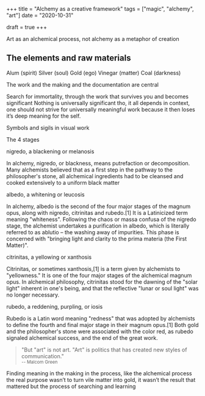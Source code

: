 +++
title = "Alchemy as a creative framework"
tags = ["magic", "alchemy", "art"]
date = "2020-10-31"

draft = true
+++

Art as an alchemical process, not alchemy as a metaphor of creation

## The elements and raw materials

Alum (spirit)
Silver (soul)
Gold (ego)
Vinegar (matter)
Coal (darkness)


The work and the making and the documentation are central

Search for immortality, through the work that survives you and becomes significant
Nothing is universally significant tho, it all depends in context, one should not strive for universally meaningful work because it then loses it’s deep meaning for the self.

Symbols and sigils in visual work


The 4 stages

nigredo, a blackening or melanosis

In alchemy, nigredo, or blackness, means putrefaction or decomposition. Many alchemists believed that as a first step in the pathway to the philosopher's stone, all alchemical ingredients had to be cleansed and cooked extensively to a uniform black matter

albedo, a whitening or leucosis

In alchemy, albedo is the second of the four major stages of the magnum opus, along with nigredo, citrinitas and rubedo.[1] It is a Latinicized term meaning "whiteness". Following the chaos or massa confusa of the nigredo stage, the alchemist undertakes a purification in albedo, which is literally referred to as ablutio – the washing away of impurities. This phase is concerned with "bringing light and clarity to the prima materia (the First Matter)".

citrinitas, a yellowing or xanthosis

Citrinitas, or sometimes xanthosis,[1] is a term given by alchemists to "yellowness." It is one of the four major stages of the alchemical magnum opus. In alchemical philosophy, citrinitas stood for the dawning of the "solar light" inherent in one's being, and that the reflective "lunar or soul light" was no longer necessary.

rubedo, a reddening, purpling, or iosis

Rubedo is a Latin word meaning "redness" that was adopted by alchemists to define the fourth and final major stage in their magnum opus.[1] Both gold and the philosopher's stone were associated with the color red, as rubedo signaled alchemical success, and the end of the great work.

> "But "art" is not art. "Art" is politics that has created new styles of communication."  
> <small>-- Malcom Green</small>

Finding meaning in the making in the process, like the alchemical process the real purpose wasn’t to turn vile matter into gold, it wasn’t the result that mattered but the process of searching and learning
